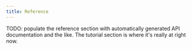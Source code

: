 ```yaml
---
title: Reference
---
```


TODO: populate the reference section with automatically generated API documentation and the like. The tutorial section is where it's really at right now.
